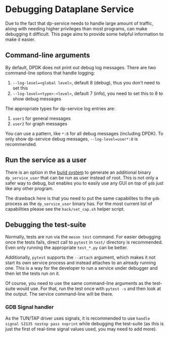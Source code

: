 # Debugging Dataplane Service
Due to the fact that dp-service needs to handle large amount of traffic, along with needing higher privileges than most programs, can make debugging it difficult. This page aims to provide some helpful information to make it easier.

## Command-line arguments
By default, DPDK does not print out debug log messages. There are two command-line options that handle logging:
1. `--log-level=<global level>`, default 8 (debug), thus you don't need to set this
2. `--log-level=<type>:<level>`, default 7 (info), you need to set this to 8 to show debug messages

The appropriate types for dp-service log entries are:
1. `user1` for general messages
2. `user2` for graph messages

You can use a pattern, like `*:8` for all debug messages (including DPDK). To only show dp-service debug messages, `--log-level=user*:8` is recommended.


## Run the service as a user
There is an option in the [build system](building#usermode-dpservice) to generate an additional binary `dp_service_user` that can be run as user instead of root. This is not only a safer way to debug, but enables you to easily use any GUI on top of `gdb` just like any other program.

The drawback here is that you need to put the same capabilites to the `gdb` process as the `dp_service_user` binary has. For the most current list of capabilities please see the `hack/set_cap.sh` helper script.


## Debugging the test-suite
Normally, tests are run via the `meson test` command. For easier debugging once the tests fails, direct call to `pytest` in `test/` directory is recommended. Even only running the appropriate `test_*.py` can be better.

Additionally, `pytest` supports the `--attach` argument, which makes it not start its own service process and instead attaches to an already running one. This is a way for the developer to run a service under debugger and then let the tests run on it.

Of course, you need to use the same command-line arguments as the test-suite would use. For that, run the test once with `pytest -s` and then look at the output. The service command-line will be there.

### GDB Signal handler
As the TUN/TAP driver uses signals, it is recommended to use `handle signal SIG35 nostop pass noprint` while debugging the test-suite (as this is just the first of real-time signal values used, you may need to add more).


